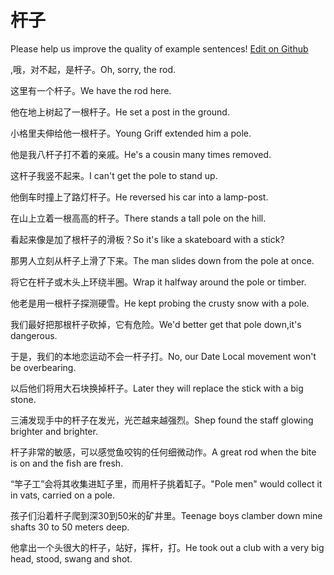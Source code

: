 # 杆子

Please help us improve the quality of example sentences! [Edit on Github](https://github.com/jiyushe/jiyu-example-sentence-source/blob/main/chinese/ganzi.md)

<p><span class="chinese">,哦，对不起，是杆子。</span><span class="english">Oh, sorry, the rod.</span></p>

<p><span class="chinese">这里有一个杆子。</span><span class="english">We have the rod here.</span></p>

<p><span class="chinese">他在地上树起了一根杆子。</span><span class="english">He set a post in the ground.</span></p>

<p><span class="chinese">小格里夫伸给他一根杆子。</span><span class="english">Young Griff extended him a pole.</span></p>

<p><span class="chinese">他是我八杆子打不着的亲戚。</span><span class="english">He's a cousin many times removed.</span></p>

<p><span class="chinese">这杆子我竖不起来。</span><span class="english">I can't get the pole to stand up.</span></p>

<p><span class="chinese">他倒车时撞上了路灯杆子。</span><span class="english">He reversed his car into a lamp-post.</span></p>

<p><span class="chinese">在山上立着一根高高的杆子。</span><span class="english">There stands a tall pole on the hill.</span></p>

<p><span class="chinese">看起来像是加了根杆子的滑板？</span><span class="english">So it's like a skateboard with a stick?</span></p>

<p><span class="chinese">那男人立刻从杆子上滑了下来。</span><span class="english">The man slides down from the pole at once.</span></p>

<p><span class="chinese">将它在杆子或木头上环绕半圈。</span><span class="english">Wrap it halfway around the pole or timber.</span></p>

<p><span class="chinese">他老是用一根杆子探测硬雪。</span><span class="english">He kept probing the crusty snow with a pole.</span></p>

<p><span class="chinese">我们最好把那根杆子砍掉，它有危险。</span><span class="english">We'd better get that pole down,it's dangerous.</span></p>

<p><span class="chinese">于是，我们的本地恋运动不会一杆子打。</span><span class="english">No, our Date Local movement won't be overbearing.</span></p>

<p><span class="chinese">以后他们将用大石块换掉杆子。</span><span class="english">Later they will replace the stick with a big stone.</span></p>

<p><span class="chinese">三浦发现手中的杆子在发光，光芒越来越强烈。</span><span class="english">Shep found the staff glowing brighter and brighter.</span></p>

<p><span class="chinese">杆子非常的敏感，可以感觉鱼咬钩的任何细微动作。</span><span class="english">A great rod when the bite is on and the fish are fresh.</span></p>

<p><span class="chinese">“竿子工”会将其收集进缸子里，而用杆子挑着缸子。</span><span class="english">"Pole men" would collect it in vats, carried on a pole.</span></p>

<p><span class="chinese">孩子们沿着杆子爬到深30到50米的矿井里。</span><span class="english">Teenage boys clamber down mine shafts 30 to 50 meters deep.</span></p>

<p><span class="chinese">他拿出一个头很大的杆子，站好，挥杆，打。</span><span class="english">He took out a club with a very big head, stood, swang and shot.</span></p>

